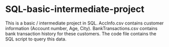# SQL-basic-intermediate-project
This is a basic / intermediate project in SQL.
AccInfo.csv contains customer information (Account number, Age, City).
BankTransactions.csv contains bank transaction history for these customers.
The code file contains the SQL script to query this data.
